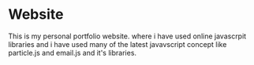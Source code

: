 # Website
This  is my personal portfolio website. where  i  have used  online javascrpit libraries and i  have used many of the  latest javavscript concept  like particle.js and  email.js and it's libraries.
